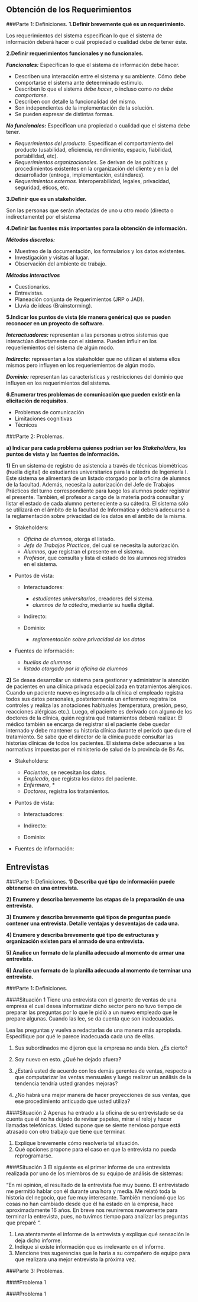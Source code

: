 ## Obtención de los Requerimientos
###Parte 1: Definiciones.
**1.Definir brevemente qué es un requerimiento.**

Los requerimientos del sistema especifican lo que el sistema de información deberá hacer o cuál propiedad o cualidad debe de tener éste. 


**2.Definir requerimientos funcionales y no funcionales.**

**_Funcionales:_** Especifican lo que el sistema de información debe hacer.
	
- Describen una interacción entre el sistema y su ambiente. Cómo debe comportarse el sistema ante deteerminado estímulo.
- Describen lo que el sistema _debe hacer_, o incluso como _no debe comportarse_.
- Describen con detalle la funcionalidad del mismo.
- Son independientes de la implementación de la solución. 
- Se pueden expresar de distintas formas.
	
**_No funcionales:_** Especifican una propiedad o cualidad que el sistema debe tener.

- _Requerimientos del producto._ Especifican el comportamiento del producto (usabilidad, eficiencia, rendimiento, espacio, fiabilidad, portabilidad, etc).
- _Requerimientos organizacionales._ Se derivan de las políticas y procedimientos existentes en la organización del cliente y en la del desarrollador (entrega, implementación, estándares).
- _Requerimientos externos._ Interoperabilidad, legales, privacidad, seguridad, éticos, etc.

**3.Definir que es un stakeholder.** 

Son las personas que serán afectadas de uno u otro modo (directa o indirectamente) por el sistema

**4.Definir las fuentes más importantes para la obtención de información.**

_**Métodos discretos:**_

- Muestreo de la documentación, los formularios y los datos existentes.
- Investigación y visitas al lugar.
- Observación del ambiente de trabajo.

_**Métodos interactivos**_

- Cuestionarios.
- Entrevistas.
- Planeación conjunta de Requerimientos (JRP o JAD).
- Lluvia de ideas (Brainstorming).
	
**5.Indicar los puntos de vista (de manera genérica) que se pueden reconocer en un proyecto de software.**
	
**_Interactuadores:_** representan a las personas u otros sistemas que interactúan directamente con el sistema. Pueden influir en los requeriemientos del sistema de algún modo.

**_Indirecto:_** representan a los stakeholder que no utilizan el sistema ellos mismos pero influyen en los requeriemientos de algún modo.

**_Dominio:_** representan las características y restricciones del dominio que influyen en los requerimientos del sistema.

**6.Enumerar tres problemas de comunicación que pueden existir en la elicitación de requisitos.**

- Problemas de comunicación
- Limitaciones cognitivas
- Técnicos


###Parte 2: Problemas.

**a) Indicar para cada problema quienes podrían ser los *Stakeholders*, los puntos de vista y las fuentes de información.**

**1)** En un sistema de registro de asistencia a través de técnicas biométricas (huella digital) de estudiantes universitarios para la cátedra de Ingeniería I. Este sistema se alimentará de un listado otorgado por la oficina de alumnos de la facultad. Además, necesita la autorización del Jefe de Trabajos Prácticos del turno correspondiente para luego los alumnos poder registrar el presente. También, el profesor a cargo de la materia podrá consultar y listar el estado de cada alumno perteneciente a su cátedra. El sistema sólo se utilizará en el ámbito de la facultad de Informática y deberá adecuarse a la reglamentación sobre privacidad de los datos en el ámbito de la misma.

- Stakeholders:
	- _Oficina de alumnos_, otorga el listado.
	- _Jefe de Trabajos Pŕacticos_, del cual se necesita la autorización.
	- _Alumnos_, que registran el presente en el sistema.
	- _Profesor_, que consulta y lista el estado de los alumnos registrados en el sistema.
	
- Puntos de vista:
	- Interactuadores:
		- _estudiantes universitarios_, creadores del sistema.
		- _alumnos de la cátedra_, mediante su huella digital.
		

	- Indirecto: 
	
	- Dominio: 
		- _reglamentación sobre privacidad de los datos_
		
- Fuentes de información:
	- _huellas de alumnos_
	- _listado otorgado por la oficina de alumnos_
	
**2)** Se desea desarrollar un sistema para gestionar y administrar la atención de pacientes en una clínica privada especializada en tratamientos alérgicos. Cuando un paciente nuevo es ingresado a la clínica el empleado registra todos sus datos personales, posteriormente un enfermero registra los controles y realiza las anotaciones habituales (temperatura, presión, peso, reacciones alérgicas etc.). Luego, el paciente es derivado con alguno de los doctores de la clínica, quién registra qué tratamientos deberá realizar. El médico también se encarga de registrar si el paciente debe quedar internado y debe mantener su historia clínica durante el período que dure el tratamiento. Se sabe que el director de la clínica puede consultar las historias clínicas de todos los pacientes. El sistema debe adecuarse a las normativas impuestas por el ministerio de salud de la provincia de Bs As.

- Stakeholders:
	- _Pacientes_, se necesitan los datos.
	- _Empleado_, que registra los datos del paciente.
	- _Enfermero_, *
	- _Doctores_, registra los tratamientos.





- Puntos de vista:
	- Interactuadores:


		

	- Indirecto: 
	
	- Dominio: 

		
- Fuentes de información:

## Entrevistas
###Parte 1: Definiciones.
**1) Describa qué tipo de información puede obtenerse en una entrevista.**

**2) Enumere y describa brevemente las etapas de la preparación de una entrevista.**

**3) Enumere y describa brevemente qué tipos de preguntas puede contener una entrevista. Detalle ventajas y desventajas de cada una.**

**4) Enumere y describa brevemente qué tipo de estructuras y organización existen para el armado de una entrevista.**

**5) Analice un formato de la planilla adecuado al momento de armar una entrevista.**

**6) Analice un formato de la planilla adecuado al momento de terminar una entrevista.**

###Parte 1: Definiciones.

####Situación 1
Tiene una entrevista con el gerente de ventas de una empresa el cual desea informatizar dicho sector pero no tuvo tiempo de preparar las preguntas por lo que le pidió a un nuevo empleado que le prepare algunas. Cuando las lee, se da cuenta que son inadecuadas.

Lea las preguntas y vuelva a redactarlas de una manera más apropiada. Especifique por qué le parece inadecuada cada una de ellas.

1. Sus subordinados me dijeron que la empresa no anda bien. ¿Es cierto?

2. Soy nuevo en esto. ¿Qué he dejado afuera?

3. ¿Estará usted de acuerdo con los demás gerentes de ventas, respecto a que computarizar las ventas mensuales y luego realizar un análisis de la tendencia tendría usted grandes mejoras?

4. ¿No habrá una mejor manera de hacer proyecciones de sus ventas, que ese procedimiento anticuado que usted utiliza?

####Situación 2
Apenas ha entrado a la oficina de su entrevistado se da cuenta que él no ha dejado de revisar papeles, mirar el reloj y hacer llamadas telefónicas. Usted supone que se siente nervioso porque está atrasado con otro trabajo que tiene que terminar.

1. Explique brevemente cómo resolvería tal situación.
2. Qué opciones propone para el caso en que la entrevista no pueda reprogramarse.

####Situación 3
El siguiente es el primer informe de una entrevista realizada por uno de los miembros de su equipo de análisis de sistemas:

“En mi opinión, el resultado de la entrevista fue muy bueno. El entrevistado me permitió hablar con él durante una hora y media. Me relató toda la historia del negocio, que fue muy interesante. También mencionó que las cosas no han cambiado desde que él ha estado en la empresa, hace aproximadamente 16 años. En breve nos reuniremos nuevamente para terminar la entrevista, pues, no tuvimos tiempo para analizar las preguntas que preparé “.

1. Lea atentamente el informe de la entrevista y explique qué sensación le deja dicho informe.
2. Indique si existe información que es irrelevante en el informe.
3. Mencione tres sugerencias que le haría a su compañero de equipo para que realizara una mejor entrevista la próxima vez.

###Parte 3: Problemas.

####Problema 1

####Problema 1


